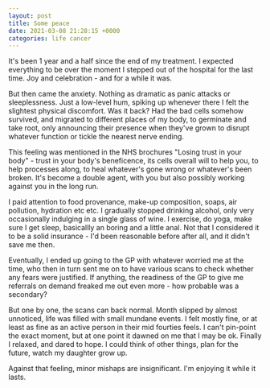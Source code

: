```yaml
---
layout: post
title: Some peace
date: 2021-03-08 21:28:15 +0000
categories: life cancer
---
```

It's been 1 year and a half since the end of my treatment. I expected everything to be over the moment I stepped out of the hospital for the last time. Joy and celebration - and for a while it was.

But then came the anxiety. Nothing as dramatic as panic attacks or sleeplessness. Just a low-level hum, spiking up whenever there I felt the slightest physical discomfort. Was it back? Had the bad cells somehow survived, and migrated to different places of my body, to germinate and take root, only announcing their presence when they've grown to disrupt whatever function or tickle the nearest nerve ending.

This feeling was mentioned in the NHS brochures "Losing trust in your body" - trust in your body's beneficence, its cells overall will to help you, to help processes along, to heal whatever's gone wrong or whatever's been broken. It's become a double agent, with you but also possibly working against you in the long run.

I paid attention to food provenance, make-up composition, soaps, air pollution, hydration etc etc. I gradually stopped drinking alcohol, only very occasionally indulging in a single glass of wine. I exercise, do yoga, make sure I get sleep, basicallly an boring and a little anal. Not that I considered it to be a solid insurance - I'd been reasonable before after all, and it didn't save me then.

Eventually, I ended up going to the GP with whatever worried me at the time, who then in turn sent me on to have various scans to check whether any fears were justified. If anything, the readiness of the GP to give me referrals on demand freaked me out even more - how probable was a secondary?

But one by one, the scans can back normal. Month slipped by almost unnoticed, life was filled with small mundane events. I felt mostly fine, or at least as fine as an active person in their mid fourties feels. I can't pin-point the exact moment, but at one point it dawned on me that I may be ok. Finally I relaxed, and dared to hope. I could think of other things, plan for the future, watch my daughter grow up.

Against that feeling, minor mishaps are insignificant. I'm enjoying it while it lasts.
